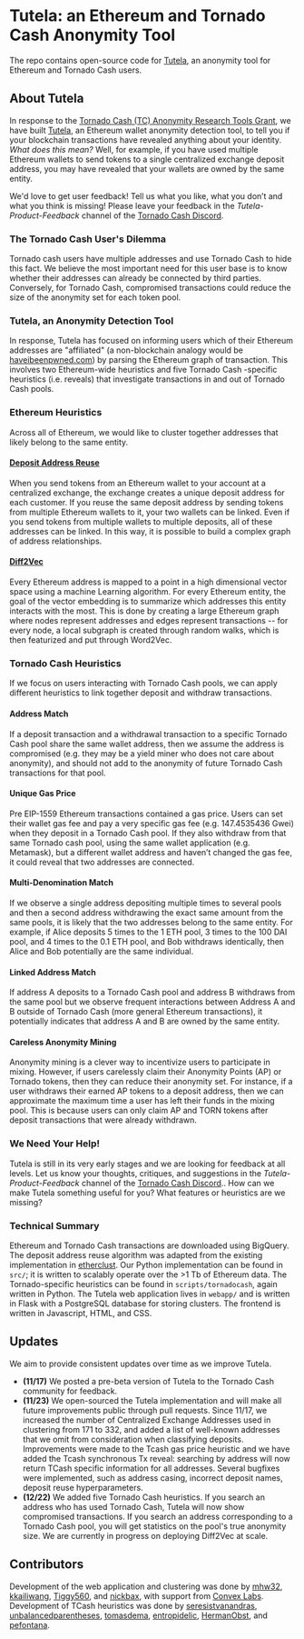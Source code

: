 # Tutela: an Ethereum and Tornado Cash Anonymity Tool

The repo contains open-source code for [Tutela](http://tutela.xyz), an anonymity tool for Ethereum and Tornado Cash users. 

## About Tutela

In response to the [Tornado Cash (TC) Anonymity Research Tools Grant](https://torn.community/t/funded-bounty-anonymity-research-tools/1437), we have built [Tutela](http://tutela.xyz), an Ethereum wallet anonymity detection tool, to tell you if your blockchain transactions have revealed anything about your identity. *What does this mean?* Well, for example, if you have used multiple Ethereum wallets to send tokens to a single centralized exchange deposit address, you may have revealed that your wallets are owned by the same entity.

We'd love to get user feedback! Tell us what you like, what you don’t and what you think is missing! Please leave your feedback in the *Tutela-Product-Feedback* channel of the [Tornado Cash Discord](https://discord.gg/xGDKUbMx).

### The Tornado Cash User's Dilemma

Tornado cash users have multiple addresses and use Tornado Cash to hide this fact. We believe the most important need for this user base is to know whether their addresses can already be connected by third parties. Conversely, for Tornado Cash, compromised transactions could reduce the size of the anonymity set for each token pool.

### Tutela, an Anonymity Detection Tool

In response, Tutela has focused on informing users which of their Ethereum addresses are "affiliated" (a non-blockchain analogy would be [haveibeenpwned.com](https://haveibeenpwned.com)) by parsing the Ethereum graph of transaction. This involves two Ethereum-wide heuristics and five Tornado Cash -specific heuristics (i.e. reveals) that investigate transactions in and out of Tornado Cash pools. 

### Ethereum Heuristics

Across all of Ethereum, we would like to cluster together addresses that likely belong to the same entity. 

#### [Deposit Address Reuse](https://arxiv.org/pdf/2005.14051.pdf)

When you send tokens from an Ethereum wallet to your account at a centralized exchange, the exchange creates a unique deposit address for each customer. If you reuse the same deposit address by sending tokens from multiple Ethereum wallets to it, your two wallets can be linked. Even if you send tokens from multiple wallets to multiple deposits, all of these addresses can be linked. In this way, it is possible to build a complex graph of address relationships.

#### [Diff2Vec](https://arxiv.org/abs/2001.07463)

Every Ethereum address is mapped to a point in a high dimensional vector space using a machine Learning algorithm. For every Ethereum entity, the goal of the vector embedding is to summarize which addresses this entity interacts with the most. This is done by creating a large Ethereum graph where nodes represent addresses and edges represent transactions -- for every node, a local subgraph is created through random walks, which is then featurized and put through Word2Vec. 

### Tornado Cash Heuristics

If we focus on users interacting with Tornado Cash pools, we can apply different heuristics to link together deposit and withdraw transactions. 

#### Address Match

If a deposit transaction and a withdrawal transaction to a specific Tornado Cash pool share the same wallet address, then we assume the address is compromised (e.g. they may be a yield miner who does not care about anonymity), and should not add to the anonymity of future Tornado Cash transactions for that pool.

#### Unique Gas Price 

Pre EIP-1559 Ethereum transactions contained a gas price. Users can set their wallet gas fee and pay a very specific gas fee (e.g. 147.4535436 Gwei) when they deposit in a Tornado Cash pool. If they also withdraw from that same Tornado cash pool, using the same wallet application (e.g. Metamask), but a different wallet address and haven’t changed the gas fee, it could reveal that two addresses are connected.

#### Multi-Denomination Match

If we observe a single address depositing multiple times to several pools and then a second address withdrawing the exact same amount from the same pools, it is likely that the two addresses belong to the same entity. For example, if Alice deposits 5 times to the 1 ETH pool, 3 times to the 100 DAI pool, and 4 times to the 0.1 ETH pool, and Bob withdraws identically, then Alice and Bob potentially are the same individual. 

#### Linked Address Match

If address A deposits to a Tornado Cash pool and address B withdraws from the same pool but we observe frequent interactions between Address A and B outside of Tornado Cash (more general Ethereum transactions), it potentially indicates that address A and B are owned by the same entity. 

#### Careless Anonymity Mining 

Anonymity mining is a clever way to incentivize users to participate in mixing. However, if users carelessly claim their Anonymity Points (AP) or Tornado tokens, then they can reduce their anonymity set. For instance, if a user withdraws their earned AP tokens to a deposit address, then we can approximate the maximum time a user has left their funds in the mixing pool. This is because users can only claim AP and TORN tokens after deposit transactions that were already withdrawn.

### We Need Your Help!

Tutela is still in its very early stages and we are looking for feedback at all levels. Let us know your thoughts, critiques, and suggestions in the *Tutela-Product-Feedback* channel of the [Tornado Cash Discord](https://discord.gg/xGDKUbMx).. How can we make Tutela something useful for you? What features or heuristics are we missing?

### Technical Summary

Ethereum and Tornado Cash transactions are downloaded using BigQuery. The deposit address reuse algorithm was adapted from the existing implementation in [etherclust](https://github.com/etherclust/etherclust). Our Python implementation can be found in `src/`; it is written to scalably operate over the >1 Tb of Ethereum data. The Tornado-specific heuristics can be found in `scripts/tornadocash`, again written in Python. The Tutela web application lives in `webapp/` and is written in Flask with a PostgreSQL database for storing clusters. The frontend is written in Javascript, HTML, and CSS. 

## Updates

We aim to provide consistent updates over time as we improve Tutela. 

- **(11/17)** We posted a pre-beta version of Tutela to the Tornado Cash community for feedback.
- **(11/23)** We open-sourced the Tutela implementation and will make all future improvements public through pull requests. Since 11/17, we increased the number of Centralized Exchange Addresses used in clustering from 171 to 332, and added a list of well-known addresses that we omit from consideration when classifying deposits. Improvements were made to the Tcash gas price heuristic and we have added the Tcash synchronous Tx reveal: searching by address will now return TCash specific information for all addresses. Several bugfixes were implemented, such as address casing, incorrect deposit names, deposit reuse hyperparameters.
- **(12/22)** We added five Tornado Cash heuristics. If you search an address who has used Tornado Cash, Tutela will now show compromised transactions. If you search an address corresponding to a Tornado Cash pool, you will get statistics on the pool's true anonymity size. We are currently in progress on deploying Diff2Vec at scale. 

## Contributors

Development of the web application and clustering was done by [mhw32](https://github.com/mhw32), [kkailiwang](https://github.com/kkailiwang), [Tiggy560](https://github.com/Tiggy560), and [nickbax](https://github.com/nickbax), with support from [Convex Labs](https://www.convexlabs.xyz). Development of TCash heuristics was done by [seresistvanandras](https://github.com/seresistvanandras), [unbalancedparentheses](https://github.com/unbalancedparentheses), [tomasdema](https://github.com/tomasdema), [entropidelic](https://github.com/entropidelic), [HermanObst](https://github.com/HermanObst), and [pefontana](https://github.com/pefontana). 
